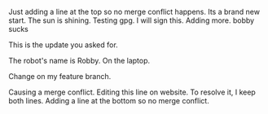 Just adding a line at the top so no merge conflict happens.
Its a brand new start.
The sun is shining.
Testing gpg.
I will sign this.
Adding more.
bobby sucks


This is the update you asked for.

The robot's name is Robby. On the laptop.

Change on my feature branch.

Causing a merge conflict.
Editing this line on website.
To resolve it, I keep both lines.
Adding a line at the bottom so no merge conflict.
